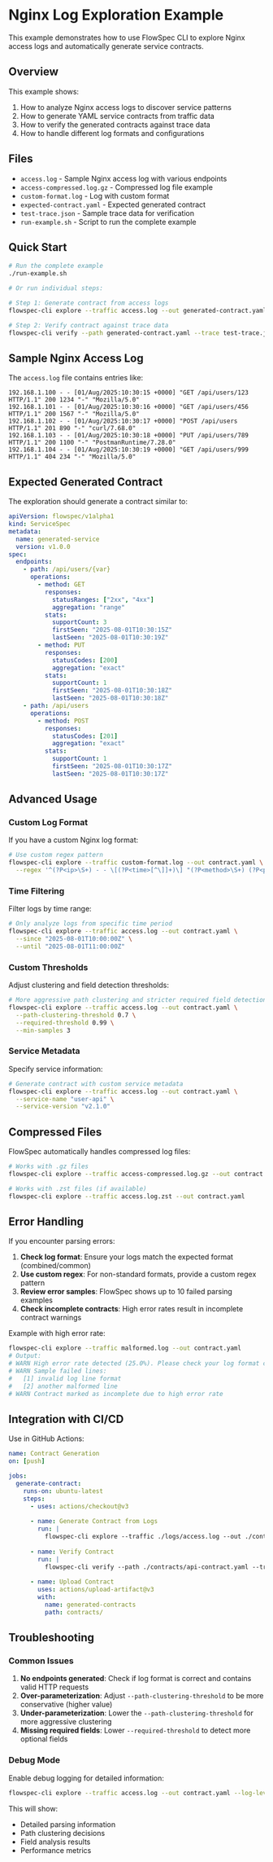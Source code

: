 # Nginx Log Exploration Example

This example demonstrates how to use FlowSpec CLI to explore Nginx access logs and automatically generate service contracts.

## Overview

This example shows:
1. How to analyze Nginx access logs to discover service patterns
2. How to generate YAML service contracts from traffic data
3. How to verify the generated contracts against trace data
4. How to handle different log formats and configurations

## Files

- `access.log` - Sample Nginx access log with various endpoints
- `access-compressed.log.gz` - Compressed log file example
- `custom-format.log` - Log with custom format
- `expected-contract.yaml` - Expected generated contract
- `test-trace.json` - Sample trace data for verification
- `run-example.sh` - Script to run the complete example

## Quick Start

```bash
# Run the complete example
./run-example.sh

# Or run individual steps:

# Step 1: Generate contract from access logs
flowspec-cli explore --traffic access.log --out generated-contract.yaml

# Step 2: Verify contract against trace data
flowspec-cli verify --path generated-contract.yaml --trace test-trace.json
```

## Sample Nginx Access Log

The `access.log` file contains entries like:

```
192.168.1.100 - - [01/Aug/2025:10:30:15 +0000] "GET /api/users/123 HTTP/1.1" 200 1234 "-" "Mozilla/5.0"
192.168.1.101 - - [01/Aug/2025:10:30:16 +0000] "GET /api/users/456 HTTP/1.1" 200 1567 "-" "Mozilla/5.0"
192.168.1.102 - - [01/Aug/2025:10:30:17 +0000] "POST /api/users HTTP/1.1" 201 890 "-" "curl/7.68.0"
192.168.1.103 - - [01/Aug/2025:10:30:18 +0000] "PUT /api/users/789 HTTP/1.1" 200 1100 "-" "PostmanRuntime/7.28.0"
192.168.1.104 - - [01/Aug/2025:10:30:19 +0000] "GET /api/users/999 HTTP/1.1" 404 234 "-" "Mozilla/5.0"
```

## Expected Generated Contract

The exploration should generate a contract similar to:

```yaml
apiVersion: flowspec/v1alpha1
kind: ServiceSpec
metadata:
  name: generated-service
  version: v1.0.0
spec:
  endpoints:
    - path: /api/users/{var}
      operations:
        - method: GET
          responses:
            statusRanges: ["2xx", "4xx"]
            aggregation: "range"
          stats:
            supportCount: 3
            firstSeen: "2025-08-01T10:30:15Z"
            lastSeen: "2025-08-01T10:30:19Z"
        - method: PUT
          responses:
            statusCodes: [200]
            aggregation: "exact"
          stats:
            supportCount: 1
            firstSeen: "2025-08-01T10:30:18Z"
            lastSeen: "2025-08-01T10:30:18Z"
    - path: /api/users
      operations:
        - method: POST
          responses:
            statusCodes: [201]
            aggregation: "exact"
          stats:
            supportCount: 1
            firstSeen: "2025-08-01T10:30:17Z"
            lastSeen: "2025-08-01T10:30:17Z"
```

## Advanced Usage

### Custom Log Format

If you have a custom Nginx log format:

```bash
# Use custom regex pattern
flowspec-cli explore --traffic custom-format.log --out contract.yaml \
  --regex '^(?P<ip>\S+) - - \[(?P<time>[^\]]+)\] "(?P<method>\S+) (?P<path>\S+) HTTP/[^"]*" (?P<status>\d+) (?P<size>\d+)'
```

### Time Filtering

Filter logs by time range:

```bash
# Only analyze logs from specific time period
flowspec-cli explore --traffic access.log --out contract.yaml \
  --since "2025-08-01T10:00:00Z" \
  --until "2025-08-01T11:00:00Z"
```

### Custom Thresholds

Adjust clustering and field detection thresholds:

```bash
# More aggressive path clustering and stricter required field detection
flowspec-cli explore --traffic access.log --out contract.yaml \
  --path-clustering-threshold 0.7 \
  --required-threshold 0.99 \
  --min-samples 3
```

### Service Metadata

Specify service information:

```bash
# Generate contract with custom service metadata
flowspec-cli explore --traffic access.log --out contract.yaml \
  --service-name "user-api" \
  --service-version "v2.1.0"
```

## Compressed Files

FlowSpec automatically handles compressed log files:

```bash
# Works with .gz files
flowspec-cli explore --traffic access-compressed.log.gz --out contract.yaml

# Works with .zst files (if available)
flowspec-cli explore --traffic access.log.zst --out contract.yaml
```

## Error Handling

If you encounter parsing errors:

1. **Check log format**: Ensure your logs match the expected format (combined/common)
2. **Use custom regex**: For non-standard formats, provide a custom regex pattern
3. **Review error samples**: FlowSpec shows up to 10 failed parsing examples
4. **Check incomplete contracts**: High error rates result in incomplete contract warnings

Example with high error rate:

```bash
flowspec-cli explore --traffic malformed.log --out contract.yaml
# Output:
# WARN High error rate detected (25.0%). Please check your log format configuration.
# WARN Sample failed lines:
#   [1] invalid log line format
#   [2] another malformed line
# WARN Contract marked as incomplete due to high error rate
```

## Integration with CI/CD

Use in GitHub Actions:

```yaml
name: Contract Generation
on: [push]

jobs:
  generate-contract:
    runs-on: ubuntu-latest
    steps:
      - uses: actions/checkout@v3
      
      - name: Generate Contract from Logs
        run: |
          flowspec-cli explore --traffic ./logs/access.log --out ./contracts/api-contract.yaml
          
      - name: Verify Contract
        run: |
          flowspec-cli verify --path ./contracts/api-contract.yaml --trace ./traces/test.json --ci
          
      - name: Upload Contract
        uses: actions/upload-artifact@v3
        with:
          name: generated-contracts
          path: contracts/
```

## Troubleshooting

### Common Issues

1. **No endpoints generated**: Check if log format is correct and contains valid HTTP requests
2. **Over-parameterization**: Adjust `--path-clustering-threshold` to be more conservative (higher value)
3. **Under-parameterization**: Lower the `--path-clustering-threshold` for more aggressive clustering
4. **Missing required fields**: Lower `--required-threshold` to detect more optional fields

### Debug Mode

Enable debug logging for detailed information:

```bash
flowspec-cli explore --traffic access.log --out contract.yaml --log-level debug
```

This will show:
- Detailed parsing information
- Path clustering decisions
- Field analysis results
- Performance metrics